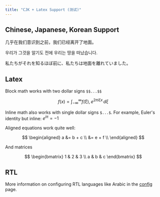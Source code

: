 ```yaml
---
title: "CJK + Latex Support (测试)"
---
```


## Chinese, Japanese, Korean Support
几乎在我们意识到之前，我们已经离开了地面。

우리가 그것을 알기도 전에 우리는 땅을 떠났습니다.

私たちがそれを知るほぼ前に、私たちは地面を離れていました。

## Latex

Block math works with two dollar signs `$$...$$`

$$f(x) = \int_{-\infty}^\infty
    f\hat(\xi),e^{2 \pi i \xi x}
    \,d\xi$$
	
Inline math also works with single dollar signs `$...$`. For example, Euler's identity but inline: $e^{i\pi} = -1$

Aligned equations work quite well:

$$
\begin{aligned}
a &= b + c \\ &= e + f \\
\end{aligned}
$$

And matrices

$$
\begin{bmatrix}
1 & 2 & 3 \\
a & b & c
\end{bmatrix}
$$

## RTL
More information on configuring RTL languages like Arabic in the [config](notes/Quartz/config.md) page.
